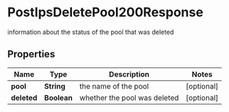 

# PostIpsDeletePool200Response

information about the status of the pool that was deleted

## Properties

| Name | Type | Description | Notes |
|------------ | ------------- | ------------- | -------------|
|**pool** | **String** | the name of the pool |  [optional] |
|**deleted** | **Boolean** | whether the pool was deleted |  [optional] |



